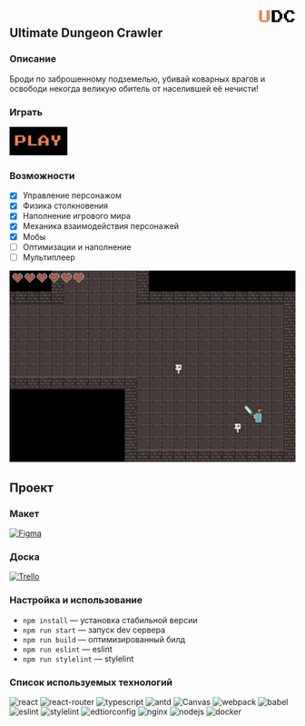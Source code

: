 <img src="assets/logo.png" height="25" width="65" align="right" alt="Logo" >

## Ultimate Dungeon Crawler 

### Описание
Броди по заброшенному подземелью, убивай коварных врагов и освободи некогда великую обитель от населившей её нечисти!

### Играть

<a href="https://udc.ya-praktikum.tech/">
    <img src="assets/play.png" height="50">
</a>


### Возможности

- [x] Управление персонажом
- [x] Физика столкновения
- [x] Наполнение игрового мира
- [x] Механика взаимодействия персонажей
- [x] Мобы
- [ ] Оптимизации и наполнение
- [ ] Мультиплеер

<img src="assets/screenshot.png"
     alt="Gameplay" width="1500">

## Проект

### Макет

<a href="https://www.figma.com/file/LuTOz9FyyFDmnYaOydLYS0/Game-UI?node-id=133952%3A182044">
    <img src="https://img.shields.io/badge/Figma-F24E1E?style=for-the-badge&logo=figma&logoColor=white"
        alt="Figma" width="80" height="28">
</a>

### Доска

<a href="https://trello.com/yandexpracticumgame">
    <img src="https://img.shields.io/badge/Trello-0052CC?style=for-the-badge&logo=trello&logoColor=white"
        alt="Trello" width="80" height="28">
</a>

### Настройка и использование

- `npm install` — установка стабильной версии
- `npm run start` — запуск dev сервера
- `npm run build` — оптимизированный билд
- `npm run eslint` — eslint
- `npm run stylelint` — stylelint

### Список используемых технологий
![react](https://img.shields.io/badge/React-20232A?style=for-the-badge&logo=react&logoColor=61DAFB)
![react-router](https://img.shields.io/badge/React_Router-CA4245?style=for-the-badge&logo=react-router&logoColor=white)
![typescript](https://img.shields.io/badge/TypeScript-007ACC?style=for-the-badge&logo=typescript&logoColor=white)
![antd](https://img.shields.io/badge/Ant%20Design-1890FF?style=for-the-badge&logo=antdesign&logoColor=white)
<img src="https://i.imgur.com/YpEmDFi.jpeg"
     alt="Canvas" width="80" height="28">
![webpack](https://img.shields.io/badge/Webpack-8DD6F9?style=for-the-badge&logo=Webpack&logoColor=white)
![babel](https://img.shields.io/badge/Babel-F9DC3E?style=for-the-badge&logo=babel&logoColor=white)
![eslint](https://img.shields.io/badge/eslint-3A33D1?style=for-the-badge&logo=eslint&logoColor=white)
![stylelint](https://img.shields.io/badge/stylelint-000?style=for-the-badge&logo=stylelint&logoColor=white)
![edtiorconfig](https://img.shields.io/badge/Editor%20Config-E0EFEF?style=for-the-badge&logo=editorconfig&logoColor=000)
![nginx](https://img.shields.io/badge/Nginx-009639?style=for-the-badge&logo=nginx&logoColor=white)
![nodejs](https://img.shields.io/badge/Node.js-339933?style=for-the-badge&logo=nodedotjs&logoColor=white)
![docker](https://img.shields.io/badge/Docker-2CA5E0?style=for-the-badge&logo=docker&logoColor=white)
